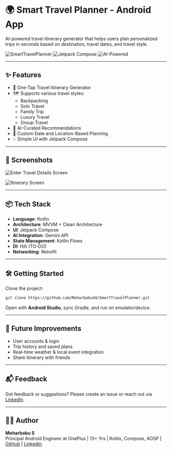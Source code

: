 
# 🌍 Smart Travel Planner - Android App

AI-powered travel itinerary generator that helps users plan personalized trips in seconds based on destination, travel dates, and travel style.

![SmartTravelPlanner](https://img.shields.io/badge/Made_with-Kotlin-blue?style=flat-square) 
![Jetpack Compose](https://img.shields.io/badge/Jetpack-Compose-green?style=flat-square)
![AI-Powered](https://img.shields.io/badge/AI-Powered-orange?style=flat-square)

---

## ✨ Features

- 🚀 One-Tap Travel Itinerary Generator
- 🗺️ Supports various travel styles:
  - Backpacking
  - Solo Travel
  - Family Trip
  - Luxury Travel
  - Group Travel
- 🎯 AI-Curated Recommendations
- 📍 Custom Date and Location-Based Planning
- 💡 Simple UI with Jetpack Compose

---

## 📱 Screenshots

![Enter Travel Details Screen](https://github.com/user-attachments/assets/26ac7c00-d5c6-4e88-81d6-7f394e9157b1)

![Itinerary Screen](https://github.com/user-attachments/assets/3cc8c9b4-1a05-4dd5-ae56-0511686b9644)

---

## 📦 Tech Stack

- **Language**: Kotlin
- **Architecture**: MVVM + Clean Architecture
- **UI**: Jetpack Compose
- **AI Integration**: Gemini API
- **State Management**: Kotlin Flows
- **DI**: Hilt (TO-DO)
- **Networking**: Retrofit

---

## 🛠️ Getting Started

Clone the project:
```bash
git clone https://github.com/Meharbabu44/SmartTravelPlanner.git
```

Open with **Android Studio**, sync Gradle, and run on emulator/device.

---

## 🤖 Future Improvements

- User accounts & login
- Trip history and saved plans
- Real-time weather & local event integration
- Share itinerary with friends

---

## 📬 Feedback

Got feedback or suggestions? Please create an issue or reach out via [LinkedIn](https://www.linkedin.com/in/meharbabu/).

---

## 🧑‍💻 Author

**Meharbabu S**  
Principal Android Engineer at OnePlus | 13+ Yrs | Kotlin, Compose, AOSP |
[GitHub](https://github.com/Meharbabu44) | [LinkedIn](https://www.linkedin.com/in/meharbabu/)
